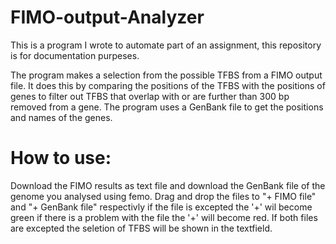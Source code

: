 # FIMO-output-Analyzer
This is a program I wrote to automate part of an assignment, this repository is for documentation purpeses.

The program makes a selection from the possible TFBS from a FIMO output file.
It does this by comparing the positions of the TFBS with the positions of genes to filter out TFBS that overlap with or are further than 300 bp removed from a gene. The program uses a GenBank file to get the positions and names of the genes.

# How to use:
Download the FIMO results as text file and download the GenBank file of the genome you analysed using femo. Drag and drop the files to "+ FIMO file" and "+ GenBank file" respectivly if the file is excepted the '+' wil become green if there is a problem with the file the '+' will become red. If both files are excepted the seletion of TFBS will be shown in the textfield.

